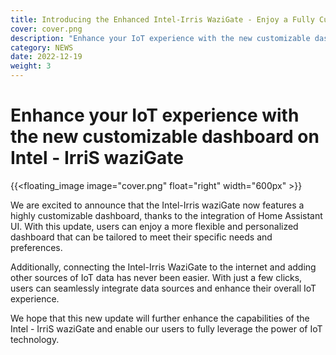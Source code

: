 ```yaml
---
title: Introducing the Enhanced Intel-Irris WaziGate - Enjoy a Fully Customizable Dashboard with Home Assistant UI
cover: cover.png
description: "Enhance your IoT experience with the new customizable dashboard on Intel-IrriS waziGate"
category: NEWS
date: 2022-12-19
weight: 3
---
```


# Enhance your IoT experience with the new customizable dashboard on Intel - IrriS waziGate

{{<floating_image image="cover.png" float="right" width="600px" >}}

We are excited to announce that the Intel-Irris waziGate now features a highly customizable dashboard, thanks to the integration of Home Assistant UI. With this update, users can enjoy a more flexible and personalized dashboard that can be tailored to meet their specific needs and preferences.

Additionally, connecting the Intel-Irris WaziGate to the internet and adding other sources of IoT data has never been easier. With just a few clicks, users can seamlessly integrate data sources and enhance their overall IoT experience.

We hope that this new update will further enhance the capabilities of the Intel - IrriS waziGate and enable our users to fully leverage the power of IoT technology.  
